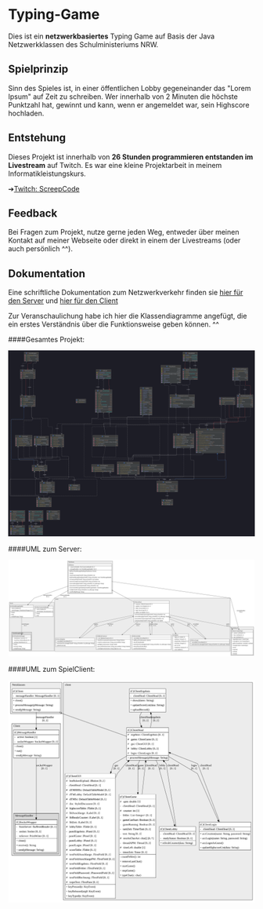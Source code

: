 # Typing-Game

Dies ist ein **netzwerkbasiertes** Typing Game auf Basis der Java Netzwerkklassen des Schulministeriums NRW.

## Spielprinzip

Sinn des Spieles ist, in einer öffentlichen Lobby gegeneinander das "Lorem Ipsum" auf Zeit zu schreiben. Wer innerhalb von 2 Minuten die höchste Punktzahl hat, gewinnt und kann, wenn er angemeldet war, sein Highscore hochladen.

## Entstehung

Dieses Projekt ist innerhalb von **26 Stunden programmieren entstanden im Livestream** auf Twitch.
Es war eine kleine Projektarbeit in meinem Informatikleistungskurs.

➔[Twitch: ScreepCode](https://twitch.tv/ScreepCode)


## Feedback

Bei Fragen zum Projekt, nutze gerne jeden Weg, entweder über meinen Kontakt auf meiner Webseite oder direkt in einem der Livestreams (oder auch persönlich ^^).


## Dokumentation

Eine schriftliche Dokumentation zum Netzwerkverkehr finden sie [hier für den Server](https://github.com/ScreepCode/TypingGame/blob/master/ProtokollServer.txt) und [hier für den Client](https://github.com/ScreepCode/TypingGame/blob/master/ProtokollClient.txt)


Zur Veranschaulichung habe ich hier die Klassendiagramme angefügt, die ein erstes Verständnis über die Funktionsweise geben können. ^^

####Gesamtes Projekt:

![img.png](img.png)

####UML zum Server:

![Server UML](https://raw.githubusercontent.com/ScreepCode/TypingGame/master/src/main/java/game/server/ServerHead_structure.svg)

####UML zum SpielClient:

![Client UML](https://raw.githubusercontent.com/ScreepCode/TypingGame/master/src/main/java/game/client/ClientHead_structure.svg)


